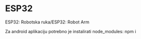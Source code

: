 # ESP32
ESP32: Robotska ruka/ESP32: Robot Arm

Za android aplikaciju potrebno je instalirati node_modules: npm i
